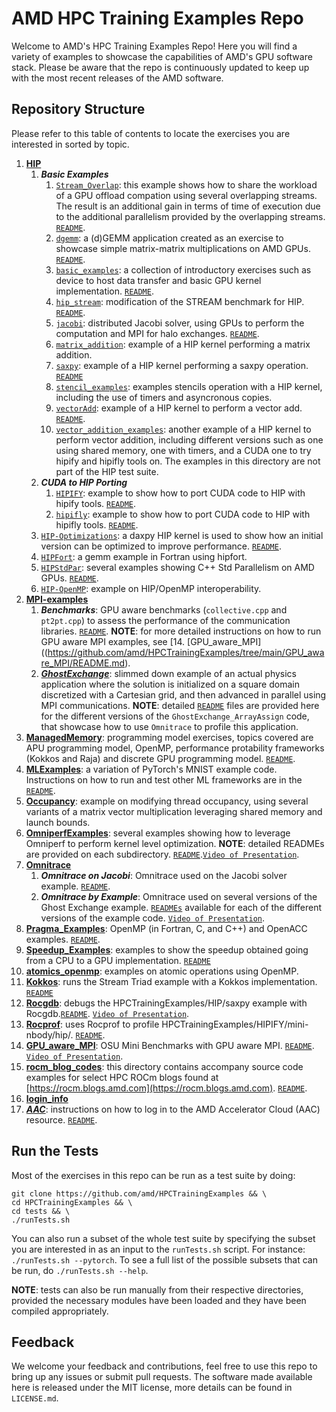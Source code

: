 # AMD HPC Training Examples Repo

Welcome to AMD's HPC Training Examples Repo!
Here you will find a variety of examples to showcase the capabilities of AMD's GPU software stack.
Please be aware that the repo is continuously updated to keep up with the most recent releases of the AMD software.

## Repository Structure

Please refer to this table of contents to locate the exercises you are interested in sorted by topic. 

1. [**HIP**](https://github.com/amd/HPCTrainingExamples/tree/main/HIP)
   1. ***Basic Examples***
      1. [`Stream_Overlap`](https://github.com/amd/HPCTrainingExamples/tree/main/HIP/Stream_Overlap): this example shows how to share the workload of a GPU offload compation using several overlapping streams. The result is an additional gain in terms of time of execution due to the additional parallelism provided by the overlapping streams. [`README`](https://github.com/amd/HPCTrainingExamples/blob/main/HIP/Stream_Overlap/README.md).
      2. [`dgemm`](https://github.com/amd/HPCTrainingExamples/tree/main/HIP/dgemm): a (d)GEMM application created as an exercise to showcase simple matrix-matrix multiplications on AMD GPUs. [`README`](https://github.com/amd/HPCTrainingExamples/tree/main/HIP/dgemm/README.md).
      3. [`basic_examples`](https://github.com/amd/HPCTrainingExamples/tree/main/HIP/basic_examples): a collection of introductory exercises such as device to host data transfer and basic GPU kernel implementation. [`README`](https://github.com/amd/HPCTrainingExamples/tree/main/HIP/exercises/README.md).
      4. [`hip_stream`](https://github.com/amd/HPCTrainingExamples/tree/main/HIP/hip-stream): modification of the STREAM benchmark for HIP. [`README`](https://github.com/amd/HPCTrainingExamples/blob/main/HIP/hip-stream/README.md).
      5. [`jacobi`](https://github.com/amd/HPCTrainingExamples/tree/main/HIP/jacobi): distributed Jacobi solver, using GPUs to perform the computation and MPI for halo exchanges. [`README`](https://github.com/amd/HPCTrainingExamples/blob/main/HIP/jacobi/README.md).
      6. [`matrix_addition`](https://github.com/amd/HPCTrainingExamples/tree/main/HIP/matrix_addition): example of a HIP kernel performing a matrix addition. 
      7. [`saxpy`](https://github.com/amd/HPCTrainingExamples/tree/main/HIP/saxpy): example of a HIP kernel performing a saxpy operation. [`README`](https://github.com/amd/HPCTrainingExamples/tree/main/HIP/saxpy/README.md)
      8. [`stencil_examples`](https://github.com/amd/HPCTrainingExamples/tree/main/HIP/stencil_examples): examples stencils operation with a HIP kernel, including the use of timers and asyncronous copies.
      9. [`vectorAdd`](https://github.com/amd/HPCTrainingExamples/tree/main/HIP/vectorAdd): example of a HIP kernel to perform a vector add. [`README`](https://github.com/amd/HPCTrainingExamples/tree/main/HIP/vectorAdd/README.md).
      10. [`vector_addition_examples`](https://github.com/amd/HPCTrainingExamples/tree/main/HIP/vector_addition_examples): another example of a HIP kernel to perform vector addition, including different versions such as one using shared memory, one with timers, and a CUDA one to try hipify and hipifly tools on. The examples in this directory are not part of the HIP test suite.
   2. ***CUDA to HIP Porting***
      1. [`HIPIFY`](https://github.com/amd/HPCTrainingExamples/tree/main/HIPIFY): example to show how to port CUDA code to HIP with hipify tools. [`README`](https://github.com/amd/HPCTrainingExamples/blob/main/HIPIFY/README.md).
      2. [`hipifly`](https://github.com/amd/HPCTrainingExamples/tree/main/hipifly): example to show how to port CUDA code to HIP with hipifly tools. [`README`](https://github.com/amd/HPCTrainingExamples/blob/main/hipifly/vector_add/README.md).
   3. [`HIP-Optimizations`](https://github.com/amd/HPCTrainingExamples/tree/main/HIP-Optimizations): a daxpy HIP kernel is used to show how an initial version can be optimized to improve performance. [`README`](https://github.com/amd/HPCTrainingExamples/tree/main/HIP-Optimizations/daxpy/README.md).
   4. [`HIPFort`](https://github.com/amd/HPCTrainingExamples/tree/main/HIPFort): a gemm example in Fortran using hipfort.
   5. [`HIPStdPar`](https://github.com/amd/HPCTrainingExamples/tree/main/HIPStdPar): several examples showing C++ Std Parallelism on AMD GPUs. [`README`](https://github.com/amd/HPCTrainingExamples/blob/main/HIPStdPar/CXX/README.md).
   6. [`HIP-OpenMP`](https://github.com/amd/HPCTrainingExamples/tree/main/HIP-OpenMP): example on HIP/OpenMP interoperability.
2. [**MPI-examples**](https://github.com/amd/HPCTrainingExamples/tree/main/MPI-examples)
   1. ***Benchmarks***: GPU aware benchmarks (`collective.cpp` and `pt2pt.cpp`) to assess the performance of the communication libraries. [`README`](https://github.com/amd/HPCTrainingExamples/blob/main/MPI-examples/README.md). **NOTE**: for more detailed instructions on how to run GPU aware MPI examples, see [14. [GPU_aware_MPI]((https://github.com/amd/HPCTrainingExamples/tree/main/GPU_aware_MPI/README.md).
   2. [***GhostExchange***](https://github.com/amd/HPCTrainingExamples/tree/main/MPI-examples/GhostExchange): slimmed down example of an actual physics application where the solution is initialized on a square domain discretized with a Cartesian grid, and then advanced in parallel using MPI communications. **NOTE**: detailed [`README`](https://github.com/amd/HPCTrainingExamples/blob/main/MPI-examples/GhostExchange/GhostExchange_ArrayAssign/README.md) files are provided here for the different versions of the `GhostExchange_ArrayAssign` code, that showcase how to use `Omnitrace` to profile this application.
3. [**ManagedMemory**](https://github.com/amd/HPCTrainingExamples/tree/main/ManagedMemory): programming model exercises, topics covered are APU programming model, OpenMP, performance protability frameworks (Kokkos and Raja) and discrete GPU programming model. [`README`](https://github.com/amd/HPCTrainingExamples/blob/main/ManagedMemory/README.md).
4. [**MLExamples**](https://github.com/amd/HPCTrainingExamples/tree/main/MLExamples): a variation of PyTorch's MNIST example code. Instructions on how to run and test other ML frameworks are in the [`README`](https://github.com/amd/HPCTrainingExamples/tree/main/MLExamples/README.md). 
5. [**Occupancy**](https://github.com/amd/HPCTrainingExamples/tree/main/Occupancy): example on modifying thread occupancy, using several variants of a matrix vector multiplication leveraging shared memory and launch bounds.
6. [**OmniperfExamples**](https://github.com/amd/HPCTrainingExamples/tree/main/OmniperfExamples): several examples showing how to leverage Omniperf to perform kernel level optimization. **NOTE**: detailed READMEs are provided on each subdirectory. [`README`](https://github.com/amd/HPCTrainingExamples/blob/main/OmniperfExamples/README.md).[`Video of Presentation`](https://fs.hlrs.de/projects/par/events/2024/GPU-AMD/day4/Introdution%20to%20omniperf.mp4). 
7. [**Omnitrace**](https://github.com/amd/HPCTrainingExamples/tree/main/Omnitrace)
   1. ***Omnitrace on Jacobi***: Omnitrace used on the Jacobi solver example. [`README`](https://github.com/amd/HPCTrainingExamples/tree/main/Omnitrace/README.md). 
   2. ***Omnitrace by Example***: Omnitrace used on several versions of the Ghost Exchange example. [`READMEs`](https://github.com/amd/HPCTrainingExamples/blob/main/MPI-examples/GhostExchange/GhostExchange_ArrayAssign) available for each of the different versions of the example code. [`Video of Presentation`](https://vimeo.com/951998260).
8. [**Pragma_Examples**](https://github.com/amd/HPCTrainingExamples/tree/main/Pragma_Examples): OpenMP (in Fortran, C, and C++) and OpenACC examples. [`README`](https://github.com/amd/HPCTrainingExamples/tree/main/Pragma_Examples).
9. [**Speedup_Examples**](https://github.com/amd/HPCTrainingExamples/tree/main/Speedup_Examples): examples to show the speedup obtained going from a CPU to a GPU implementation. [`README`](https://github.com/amd/HPCTrainingExamples/blob/main/Speedup_Examples/rzf_training/README.md)
10. [**atomics_openmp**](https://github.com/amd/HPCTrainingExamples/tree/main/atomics_openmp): examples on atomic operations using OpenMP.
11. [**Kokkos**](https://github.com/amd/HPCTrainingExamples/tree/main/Kokkos): runs the Stream Triad example with a Kokkos implementation. [`README`](https://github.com/amd/HPCTrainingExamples/tree/main/Kokkos/README.md)
11. [**Rocgdb**](https://github.com/amd/HPCTrainingExamples/tree/main/Rocgdb): debugs the HPCTrainingExamples/HIP/saxpy example with Rocgdb.[`README`](https://github.com/amd/HPCTrainingExamples/tree/main/Rocgdb/README.md). [`Video of Presentation`](https://fs.hlrs.de/projects/par/events/2024/GPU-AMD/day4/AMD%20debugger.mp4). 
13. [**Rocprof**](https://github.com/amd/HPCTrainingExamples/tree/main/Rocprof): uses Rocprof to profile HPCTrainingExamples/HIPIFY/mini-nbody/hip/. [`README`](https://github.com/amd/HPCTrainingExamples/tree/main/Rocprof/README.md). 
14. [**GPU_aware_MPI**](https://github.com/amd/HPCTrainingExamples/tree/main/GPU_aware_MPI): OSU Mini Benchmarks with GPU aware MPI. [`README`](https://github.com/amd/HPCTrainingExamples/tree/main/GPU_aware_MPI/README.md). [`Video of Presentation`](https://fs.hlrs.de/projects/par/events/2024/GPU-AMD/day3/GPU-AwareMPI.mp4).
15. [**rocm_blog_codes**](https://github.com/amd/HPCTrainingExamples/tree/main/rocm_blog_codes): this directory contains accompany source code examples for select HPC ROCm blogs found at [https://rocm.blogs.amd.com](https://rocm.blogs.amd.com). [`README`](https://github.com/amd/HPCTrainingExamples/tree/main/rocm_blog_codesi/README.md).
16. [**login_info**](https://github.com/amd/HPCTrainingExamples/tree/main/login_info)
   1. [***AAC***](https://github.com/amd/HPCTrainingExamples/tree/main/login_info/AAC): instructions on how to log in to the AMD Accelerator Cloud (AAC) resource. [`README`](https://github.com/amd/HPCTrainingExamples/tree/main/login_info/AAC/README.md).

## Run the Tests

Most of the exercises in this repo can be run as a test suite by doing:

```
git clone https://github.com/amd/HPCTrainingExamples && \
cd HPCTrainingExamples && \
cd tests && \
./runTests.sh
```
You can also run a subset of the whole test suite by specifying the subset you are interested in as an input to the `runTests.sh` script. For instance: `./runTests.sh --pytorch`. To see a full list of the possible subsets that can be run, do `./runTests.sh --help`.

**NOTE**: tests can also be run manually from their respective directories, provided the necessary modules have been loaded and they have been compiled appropriately.

## Feedback
We welcome your feedback and contributions, feel free to use this repo to bring up any issues or submit pull requests.
The software made available here is released under the MIT license, more details can be found in `LICENSE.md`.
